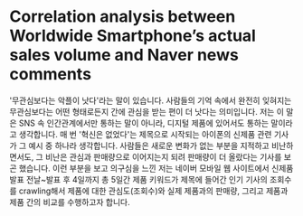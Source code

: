 # Correlation analysis between Worldwide Smartphone’s actual sales volume and Naver news comments

'무관심보다는 악플이 낫다'라는 말이 있습니다. 사람들의 기억 속에서 완전히 잊혀지는 무관심보다는 어떤 형태로든지 간에 관심을 받는 편이 더 낫다는 의미입니다. 저는 이 말은 SNS 속 인간관계에서만 통하는 말이 아니라, 디지털 제품에 있어서도 통하는 말이라고 생각합니다.
매 번 '혁신은 없었다'는 제목으로 시작되는 아이폰의 신제품 관련 기사가 그 예시 중 하나라 생각합니다. 사람들은 새로운 변화가 없는 부분을 지적하고 비난하면서도, 그 비난은 관심과 판매량으로 이어지는지 되려 판매량이 더 올랐다는 기사를 보곤 했습니다. 이런 부분을 보고 의구심을 느낀 저는 네이버 모바일 웹 사이트에서 신제품 발표 전날~발표 후 4일까지 총 5일간 제품 키워드가 제목에 들어간 인기 기사의 조회수를 crawling해서 제품에 대한 관심도(조회수)와 실제 제품과의 판매량, 그리고 제품과 제품 간의 비교를 수행하고자 합니다.
